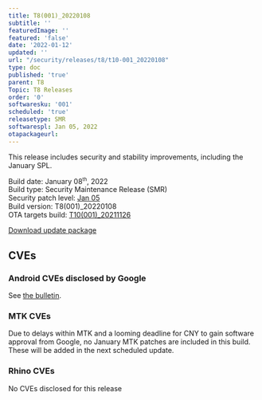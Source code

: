 ```yaml
---
title: T8(001)_20220108
subtitle: ''
featuredImage: ''
featured: 'false'
date: '2022-01-12'
updated: ''
url: "/security/releases/t8/t10-001_20220108"
type: doc
published: 'true'
parent: T8
Topic: T8 Releases
order: '0'
softwaresku: '001'
scheduled: 'true'
releasetype: SMR
softwarespl: Jan 05, 2022
otapackageurl:
---
```


This release includes security and stability improvements, including the January SPL.

Build date: January 08<sup><small>th</small></sup>, 2022  
Build type: Security Maintenance Release (SMR)  
Security patch level: [Jan 05](https://source.android.com/security/bulletin/2022-01-01)  
Build version: T8(001)_20220108  
OTA targets build: [T10(001)_20211126](/security/releases/t8/t8-001_20211126)

<i class="far fa-cloud-download-alt"></i> [Download update package]()

## CVEs
### Android CVEs disclosed by Google

See [the bulletin](https://source.android.com/security/bulletin/2022-01-01).

### MTK CVEs

Due to delays within MTK and a looming deadline for CNY to gain software approval from Google, no January MTK patches are included in this build. These will be added in the next scheduled update.

### Rhino CVEs
No CVEs disclosed for this release
